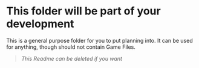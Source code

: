 # This folder will be part of your development

This is a general purpose folder for you to put planning into. It can be used for anything, though should not contain Game Files.

> *This Readme can be deleted if you want*
